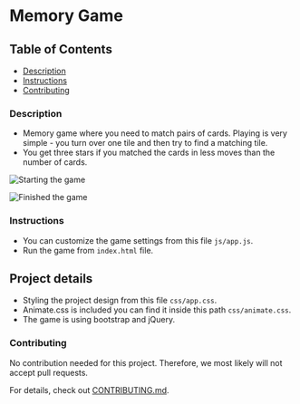 # Memory Game

## Table of Contents

* [Description](#Description)
* [Instructions](#instructions)
* [Contributing](#contributing)

### Description

- Memory game where you need to match pairs of cards. Playing is very simple - you turn over one tile and then try to find a matching tile.
- You get three stars if you matched the cards in less moves than the number of cards.

![Starting the game](screenshots/screen-1.jpg)

![Finished the game](screenshots/screen-2.jpg)

### Instructions

- You can customize the game settings from this file `js/app.js`.
- Run the game from `index.html` file.

## Project details

- Styling the project design from this file `css/app.css`.
- Animate.css is included you can find it inside this path `css/animate.css`.
- The game is using bootstrap and jQuery.

### Contributing

No contribution needed for this project. Therefore, we most likely will not accept pull requests.

For details, check out [CONTRIBUTING.md](CONTRIBUTING.md).
